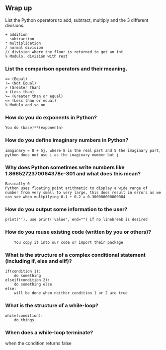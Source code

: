 ## Wrap up
List the Python operators to add, subtract, multiply and the 3 different divisions.
```
+ addition
- subtraction
* multiplication
/ normal division
// division where the floor is returned to get an int
% Modulo, division with rest
```

### List the comparison operators and their meaning.
```
== (Equal)
!= (Not Equal)
> (Greater Than)
< (Less than)
>= (Greater than or equal)
<= (Less than or equal)
% Modulo and so on
```

### How do you do exponents in Python?
```
You do (base)**(exponentn)
```

### How do you define imaginary numbers in Python?
```
imaginary = 8 + 5j, where 8 is the real part and 5 the imaginary part,
python does not use i as the imaginary number but j
```

### Why does Python sometimes write numbers like 1.8665272370064378e-301 and what does this mean?
```
Basically 0
Python uses floating point arithmetic to display a wide range of number from very small to very large, this does result in errors as we can see when multpilying 0.1 + 0.2 = 0.300000000000004
```

### How do you output some information to the user?
```
print(''), use print('value', end="") if no linebreak is desired
```

### How do you reuse existing code (written by you or others)?
```
	You copy it into our code or import their package
```

### What is the structure of a complex conditional statement (including if, else and elif)?
```
if(condition 1):
    do something
elseif(condition 2):
    do something else
else:
    will be done when neither condition 1 or 2 are true
```

### What is the structure of a while-loop?
```
while(condition): 
	do things
```

### When does a while-loop terminate?
when the condition returns false